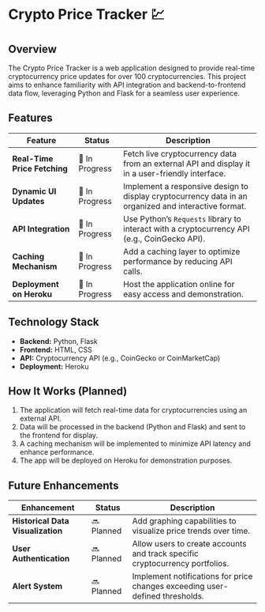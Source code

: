 # Crypto Price Tracker 💹

## Overview  
The Crypto Price Tracker is a web application designed to provide real-time cryptocurrency price updates for over 100 cryptocurrencies. This project aims to enhance familiarity with API integration and backend-to-frontend data flow, leveraging Python and Flask for a seamless user experience.  

## Features  
| Feature                         | Status            | Description                                                                                      |
|---------------------------------|-------------------|--------------------------------------------------------------------------------------------------|
| **Real-Time Price Fetching**    | 🔄 In Progress    | Fetch live cryptocurrency data from an external API and display it in a user-friendly interface. |
| **Dynamic UI Updates**          | 🔄 In Progress    | Implement a responsive design to display cryptocurrency data in an organized and interactive format. |
| **API Integration**             | 🔄 In Progress    | Use Python’s `Requests` library to interact with a cryptocurrency API (e.g., CoinGecko API).     |
| **Caching Mechanism**           | 🔄 In Progress    | Add a caching layer to optimize performance by reducing API calls.                              |
| **Deployment on Heroku**        | 🔄 In Progress    | Host the application online for easy access and demonstration.                                  |

## Technology Stack  
- **Backend:** Python, Flask  
- **Frontend:** HTML, CSS  
- **API:** Cryptocurrency API (e.g., CoinGecko or CoinMarketCap)  
- **Deployment:** Heroku  

## How It Works (Planned)  
1. The application will fetch real-time data for cryptocurrencies using an external API.  
2. Data will be processed in the backend (Python and Flask) and sent to the frontend for display.  
3. A caching mechanism will be implemented to minimize API latency and enhance performance.  
4. The app will be deployed on Heroku for demonstration purposes.

## Future Enhancements  
| Enhancement                     | Status            | Description                                                                                      |
|---------------------------------|-------------------|--------------------------------------------------------------------------------------------------|
| **Historical Data Visualization** | 🔜 Planned        | Add graphing capabilities to visualize price trends over time.                                   |
| **User Authentication**         | 🔜 Planned        | Allow users to create accounts and track specific cryptocurrency portfolios.                     |
| **Alert System**                | 🔜 Planned        | Implement notifications for price changes exceeding user-defined thresholds.                     |
